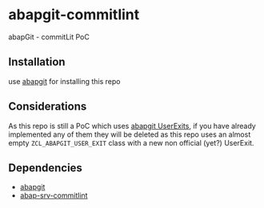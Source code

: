 # abapgit-commitlint
abapGit - commitLit PoC

## Installation
use [abapgit](https://github.com/abapGit/abapGit) for installing this repo

## Considerations
As this repo is still a PoC which uses [abapgit UserExits](https://docs.abapgit.org/ref-exits.html), if you have already implemented any of them they will be deleted as this repo uses an almost empty `ZCL_ABAPGIT_USER_EXIT` class with a new non official (yet?) UserExit. 

## Dependencies
* [abapgit](https://github.com/abapGit/abapGit)
* [abap-srv-commitlint](https://github.com/rayatus/abap-srv-commitlint)
